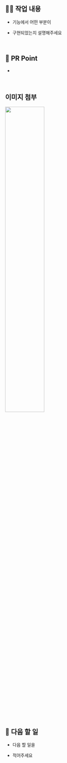 ## 🔎📝 작업 내용

- 기능에서 어떤 부분이

- 구현되었는지 설명해주세요

<br/>

## 📢 PR Point

- 

<br/>

## 이미지 첨부

<img src="파일주소" width="50%" height="50%"/>

<br/>

## 🔧 다음 할 일

- 다음 할 일을

- 적어주세요

<br/> 